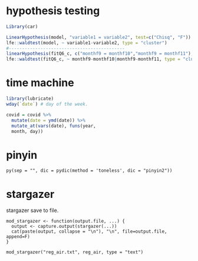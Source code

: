 # hypothesis testing

```R
Library(car)

LinearHypothesis(model, "variable1 = variable2", test=c("Chisq", "F")) 
lfe::waldtest(model, ~ variable1-variable2, type = "cluster")
#--------------------------------------------
linearHypothesis(fitQ6_c, c("monthf9 = monthf10","monthf9 = monthf11"), test = c("F" ))
lfe::waldtest(fitQ6_c, ~ monthf9-monthf10|monthf9-monthf11, type = "cluster")
```

# time machine

```R
library(lubricate)
wday(`date`) # day of the week.

covid = covid %>% 
  mutate(date = ymd(date)) %>% 
  mutate_at(vars(date), funs(year, 
  month, day))

```

# pinyin

``` Pinyin 
py(sep = "", dic = pydic(method = 'toneless', dic = "pinyin2"))
```

# stargazer

stargazer save to file.
```{r}
mod_stargazer <- function(output.file, ...) {
  output <- capture.output(stargazer(...))
  cat(paste(output, collapse = "\n"), "\n", file=output.file, append=F)
}
```

```{r}
mod_stargazer("reg_air.txt", reg_air, type = "text")
```

